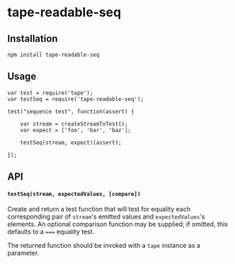 # tape-readable-seq

## Installation

    npm install tape-readable-seq

## Usage

    var test = require('tape');
    var testSeq = require('tape-readable-seq');
    
    test("sequence test", function(assert) {

        var stream = createStreamToTest();
        var expect = ['foo', 'bar', 'baz'];

        testSeq(stream, expect)(assert);

    });

## API

#### `testSeq(stream, expectedValues, [compare])`

Create and return a test function that will test for equality each corresponding pair of `stream`'s emitted values and `expectedValues`'s elements. An optional comparison function may be supplied; if omitted, this defaults to a `===` equality test.

The returned function should be invoked with a `tape` instance as a parameter.